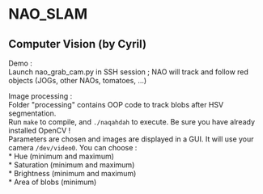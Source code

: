 NAO_SLAM
========

Computer Vision (by Cyril)
--------------------------

Demo :  
Launch nao_grab_cam.py in SSH session ; NAO will track and follow red objects (JOGs, other NAOs, tomatoes, ...)

Image processing :  
Folder "processing" contains OOP code to track blobs after HSV segmentation.  
Run `make` to compile, and `./naqahdah` to execute. Be sure you have already installed OpenCV !  
Parameters are chosen and images are displayed in a GUI. It will use your camera `/dev/video0`. You can choose :  
    * Hue (minimum and maximum)  
    * Saturation (minimum and maximum)  
    * Brightness (minimum and maximum)  
    * Area of blobs (minimum)  